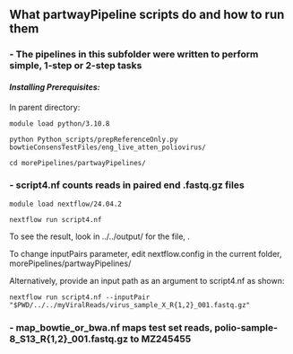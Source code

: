 ## What partwayPipeline scripts do and how to run them
### - The pipelines in this subfolder were written to perform simple, 1-step or 2-step tasks
#### *Installing Prerequisites:*

In parent directory:

```module load python/3.10.8```

```python Python_scripts/prepReferenceOnly.py bowtieConsensTestFiles/eng_live_atten_poliovirus/```

```cd morePipelines/partwayPipelines/```

### - script4.nf counts reads in paired end .fastq.gz files

```module load nextflow/24.04.2```

```nextflow run script4.nf```

To see the result, look in ../../output/ for the file, .

To change inputPairs parameter, edit nextflow.config in the current folder, morePipelines/partwayPipelines/

Alternatively, provide an input path as an argument to script4.nf as shown:

```nextflow run script4.nf --inputPair "$PWD/../../myViralReads/virus_sample_X_R{1,2}_001.fastq.gz"```

### - map_bowtie_or_bwa.nf maps test set reads, polio-sample-8_S13_R{1,2}_001.fastq.gz to MZ245455
